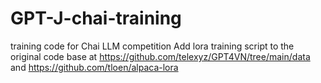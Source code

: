 # GPT-J-chai-training
training code for Chai LLM competition
Add lora training script to the original code base at https://github.com/telexyz/GPT4VN/tree/main/data and https://github.com/tloen/alpaca-lora
